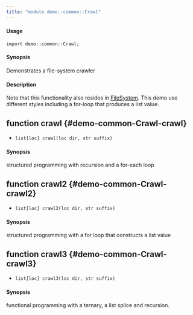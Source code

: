 ```yaml
---
title: "module demo::common::Crawl"
---
```


#### Usage

`import demo::common::Crawl;`

#### Synopsis

Demonstrates a file-system crawler

#### Description


Note that this functionality also resides in [FileSystem](../../../Library/util/FileSystem.md).
This demo use different styles including a for-loop that produces a list value.


## function crawl {#demo-common-Crawl-crawl}

* ``list[loc] crawl(loc dir, str suffix)``

#### Synopsis

structured programming with recursion and a for-each loop

## function crawl2 {#demo-common-Crawl-crawl2}

* ``list[loc] crawl2(loc dir, str suffix)``

#### Synopsis

structured programming with a for loop that constructs a list value

## function crawl3 {#demo-common-Crawl-crawl3}

* ``list[loc] crawl3(loc dir, str suffix)``

#### Synopsis

functional programming with a ternary, a list splice and recursion.


